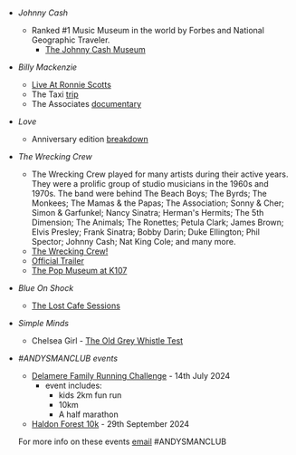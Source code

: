 #
- _Johnny Cash_
  - Ranked #1 Music Museum in the world by Forbes and National Geographic Traveler.
    - [The Johnny Cash Museum](https://www.johnnycashmuseum.com/)
- _Billy Mackenzie_
  - [Live At Ronnie Scotts](https://www.youtube.com/watch?v=1lw-r7CIqZY&t=79s)
  - The Taxi [trip](https://dangerousminds.net/comments/the_glamour_chase_documentary_beauty_despair_singer_billy_mackenzie)
  - The Associates [documentary](https://www.youtube.com/watch?v=riop6MNVoqA)
- _Love_
  - Anniversary edition [breakdown](https://www.billboard.com/music/rock/love-forever-changes-anniversary-box-set-8307336/)
- _The Wrecking Crew_
  - The Wrecking Crew played for many artists during their active years. They were a prolific group of studio musicians in the 1960s and 1970s. The band were behind The Beach Boys; The Byrds; The Monkees; The Mamas & the Papas; The Association; Sonny & Cher; Simon & Garfunkel; Nancy Sinatra; Herman's Hermits; The 5th Dimension; The Animals; The Ronettes; Petula Clark; James Brown; Elvis Presley; Frank Sinatra; Bobby Darin; Duke Ellington; Phil Spector; Johnny Cash; Nat King Cole; and many more.
  - [The Wrecking Crew!](https://www.imdb.com/title/tt1185418/)
  - [Official Trailer](https://www.youtube.com/watch?v=SX5BCgmr7tg)
  - [The Pop Museum at K107](https://embedded.autopod.xyz/episodes/show/2487)
- _Blue On Shock_
  - [The Lost Cafe Sessions](https://www.facebook.com/TheLostCafeSessions)
- _Simple Minds_
  - Chelsea Girl - [The Old Grey Whistle Test](https://www.youtube.com/watch?v=Aref3Nj4YaQ)
- _#ANDYSMANCLUB events_
  - [Delamere Family Running Challenge](https://www.atwevents.co.uk/e/andysmanclub-family-running-challenge-delamere-2024-10087) - 14th July 2024
    - event includes:
      - kids 2km fun run
      - 10km
      - A half marathon
  - [Haldon Forest 10k](https://www.atwevents.co.uk/e/andysmanclub-10k-run-haldon-forest-10391) - 29th September 2024

  For more info on these events [email](campaigns@andysmanclub.co.uk) #ANDYSMANCLUB
